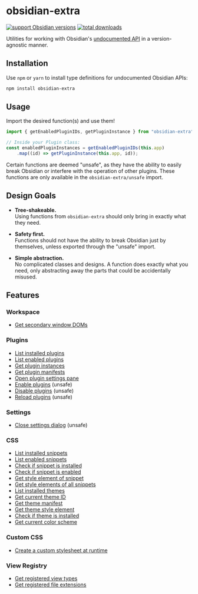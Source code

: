 # obsidian-extra
[![support Obsidian versions](https://img.shields.io/badge/Obsidian-1.1.0_--_1.1.15-blue?logo=obsidian)](https://obsidian.md/) [![total downloads](https://img.shields.io/npm/dt/obsidian-extra?label=Total&logo=npm)](https://www.npmjs.com/package/obsidian-extra)

Utilities for working with Obsidian's [undocumented API](https://github.com/eth-p/obsidian-undocumented) in a version-agnostic manner.

## Installation
Use `npm` or `yarn` to install type definitions for undocumented Obsidian APIs:

```bash
npm install obsidian-extra
```

## Usage
Import the desired function(s) and use them!

```typescript
import { getEnabledPluginIDs, getPluginInstance } from "obsidian-extra";

// Inside your Plugin class:
const enabledPluginInstances = getEnabledPluginIDs(this.app)
	.map((id) => getPluginInstance(this.app, id));
```

Certain functions are deemed "unsafe", as they have the ability to easily break Obsidian or interfere with the operation of other plugins. These functions are only available in the `obsidian-extra/unsafe` import.

## Design Goals
- **Tree-shakeable.**  
  Using functions from `obsidian-extra` should only bring in exactly what they need.

- **Safety first.**  
  Functions should not have the ability to break Obsidian just by themselves, unless exported through the "unsafe" import.

- **Simple abstraction.**  
  No complicated classes and designs. A function does exactly what you need, only abstracting away the parts that could be accidentally misused.


## Features

### Workspace

- [Get secondary window DOMs](./src/functions/getFloatingWindowRoots.ts)

### Plugins

- [List installed plugins](./src/functions/getInstalledPluginIDs.ts)
- [List enabled plugins](./src/functions/getEnabledPluginIDs.ts)
- [Get plugin instances](./src/functions/getPluginInstance.ts)
- [Get plugin manifests](./src/functions/getPluginManifest.ts)
- [Open plugin settings pane](./src/functions/openPluginSettings.ts)
- [Enable plugins](./src/functions/enablePlugin.ts) (unsafe)
- [Disable plugins](./src/functions/disablePlugin.ts) (unsafe)
- [Reload plugins](./src/functions/reloadPlugin.ts) (unsafe)

### Settings

- [Close settings dialog](./src/functions/closeSettings.ts) (unsafe)

### CSS

- [List installed snippets](./src/functions/getInstalledSnippetIDs.ts)
- [List enabled snippets](./src/functions/getEnabledSnippetIDs.ts)
- [Check if snippet is installed](./src/functions/isSnippetInstalled.ts)
- [Check if snippet is enabled](./src/functions/isSnippetEnabled.ts)
- [Get style element of snippet](./src/functions/getSnippetStyleElement.ts)
- [Get style elements of all snippets](./src/functions/getSnippetStyleElements.ts)
- [List installed themes](./src/functions/getInstalledThemeIDs.ts)
- [Get current theme ID](./src/functions/getCurrentThemeID.ts)
- [Get theme manifest](./src/functions/getThemeManifest.ts)
- [Get theme style element](./src/functions/getThemeStyleElement.ts)
- [Check if theme is installed](./src/functions/isThemeInstalled.ts)
- [Get current color scheme](./src/functions/getCurrentColorScheme.ts)

### Custom CSS

- [Create a custom stylesheet at runtime](./src/functions/createCustomStyleSheet.ts)

### View Registry

- [Get registered view types](./src/functions/getRegisteredViewTypes.ts)
- [Get registered file extensions](./src/functions/getRegisteredFileExtensions.ts)


